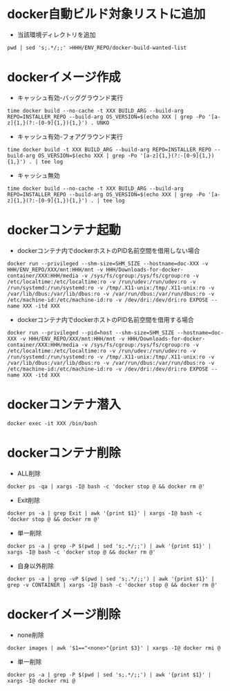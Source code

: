 # docker自動ビルド対象リストに追加

- 当該環境ディレクトリを追加

```
pwd | sed 's;.*/;;' >HHH/ENV_REPO/docker-build-wanted-list
```

# dockerイメージ作成

- キャッシュ有効-バッググラウンド実行

```
time docker build --no-cache -t XXX BUILD_ARG --build-arg REPO=INSTALLER_REPO --build-arg OS_VERSION=$(echo XXX | grep -Po '[a-z]{1,}(?:-[0-9]{1,}){1,}') . UNKO
```

- キャッシュ有効-フォアグラウンド実行

```
time docker build -t XXX BUILD_ARG --build-arg REPO=INSTALLER_REPO --build-arg OS_VERSION=$(echo XXX | grep -Po '[a-z]{1,}(?:-[0-9]{1,}){1,}') . | tee log
```

- キャッシュ無効

```
time docker build --no-cache -t XXX BUILD_ARG --build-arg REPO=INSTALLER_REPO --build-arg OS_VERSION=$(echo XXX | grep -Po '[a-z]{1,}(?:-[0-9]{1,}){1,}') . | tee log
```

# dockerコンテナ起動

- dockerコンテナ内でdockerホストのPID名前空間を借用しない場合

```
docker run --privileged --shm-size=SHM_SIZE --hostname=doc-XXX -v HHH/ENV_REPO/XXX/mnt:HHH/mnt -v HHH/Downloads-for-docker-container/XXX:HHH/media -v /sys/fs/cgroup:/sys/fs/cgroup:ro -v /etc/localtime:/etc/localtime:ro -v /run/udev:/run/udev:ro -v /run/systemd:/run/systemd:ro -v /tmp/.X11-unix:/tmp/.X11-unix:ro -v /var/lib/dbus:/var/lib/dbus:ro -v /var/run/dbus:/var/run/dbus:ro -v /etc/machine-id:/etc/machine-id:ro -v /dev/dri:/dev/dri:ro EXPOSE --name XXX -itd XXX
```

- dockerコンテナ内でdockerホストのPID名前空間を借用する場合

```
docker run --privileged --pid=host --shm-size=SHM_SIZE --hostname=doc-XXX -v HHH/ENV_REPO/XXX/mnt:HHH/mnt -v HHH/Downloads-for-docker-container/XXX:HHH/media -v /sys/fs/cgroup:/sys/fs/cgroup:ro -v /etc/localtime:/etc/localtime:ro -v /run/udev:/run/udev:ro -v /run/systemd:/run/systemd:ro -v /tmp/.X11-unix:/tmp/.X11-unix:ro -v /var/lib/dbus:/var/lib/dbus:ro -v /var/run/dbus:/var/run/dbus:ro -v /etc/machine-id:/etc/machine-id:ro -v /dev/dri:/dev/dri:ro EXPOSE --name XXX -itd XXX
```


# dockerコンテナ潜入
```
docker exec -it XXX /bin/bash
```

# dockerコンテナ削除

- ALL削除

```
docker ps -qa | xargs -I@ bash -c 'docker stop @ && docker rm @'
```

- Exit削除

```
docker ps -a | grep Exit | awk '{print $1}' | xargs -I@ bash -c 'docker stop @ && docker rm @'
```

- 単一削除

```
docker ps -a | grep -P $(pwd | sed 's;.*/;;') | awk '{print $1}' | xargs -I@ bash -c 'docker stop @ && docker rm @'
```

- 自身以外削除

```
docker ps -a | grep -vP $(pwd | sed 's;.*/;;') | awk '{print $1}' | grep -v CONTAINER | xargs -I@ bash -c 'docker stop @ && docker rm @'
```

# dockerイメージ削除

- none削除

```
docker images | awk '$1=="<none>"{print $3}' | xargs -I@ docker rmi @
```

- 単一削除

```
docker ps -a | grep -P $(pwd | sed 's;.*/;;') | awk '{print $1}' | xargs -I@ docker rmi @
```
